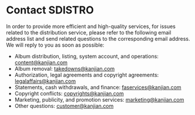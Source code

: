 # Contact SDISTRO

In order to provide more efficient and high-quality services, for issues related to the distribution service, please refer to the following email address list and send related questions to the corresponding email address. We will reply to you as soon as possible:

* Album distribution, listing, system account, and operations: [content@kanjian.com](mailto:content@kanjian.com)
* Album removal: [takedowns@kanjian.com](mailto:takedowns@kanjian.com)
* Authorization, legal agreements and copyright agreements: [legalaffairs@kanjian.com](mailto:legalaffairs@kanjian.com)
* Statements, cash withdrawals, and finance: [faservices@kanjian.com](mailto:faservices@kanjian.com)
* Copyright conflicts: [copyrights@kanjian.com](mailto:copyrights@kanjian.com)
* Marketing, publicity, and promotion services: [marketing@kanjian.com](mailto:marketing@kanjian.com)
* Other questions: [customer@kanjian.com](mailto:customer@kanjian.com)

